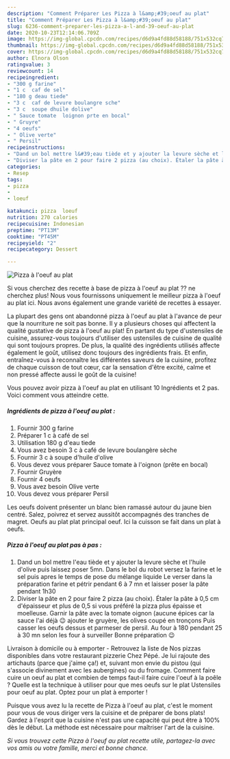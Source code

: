 ```yaml
---
description: "Comment Préparer Les Pizza à l&amp;#39;oeuf au plat"
title: "Comment Préparer Les Pizza à l&amp;#39;oeuf au plat"
slug: 6236-comment-preparer-les-pizza-a-l-and-39-oeuf-au-plat
date: 2020-10-23T12:14:06.709Z
image: https://img-global.cpcdn.com/recipes/d6d9a4fd88d58188/751x532cq70/pizza-a-loeuf-au-plat-photo-principale-de-la-recette.jpg
thumbnail: https://img-global.cpcdn.com/recipes/d6d9a4fd88d58188/751x532cq70/pizza-a-loeuf-au-plat-photo-principale-de-la-recette.jpg
cover: https://img-global.cpcdn.com/recipes/d6d9a4fd88d58188/751x532cq70/pizza-a-loeuf-au-plat-photo-principale-de-la-recette.jpg
author: Elnora Olson
ratingvalue: 3
reviewcount: 14
recipeingredient:
- "300 g farine"
- "1 c  caf de sel"
- "180 g deau tiede"
- "3 c  caf de levure boulangre sche"
- "3 c  soupe dhuile dolive"
- " Sauce tomate  loignon prte en bocal"
- " Gruyre"
- "4 oeufs"
- " Olive verte"
- " Persil"
recipeinstructions:
- "Dand un bol mettre l&#39;eau tiède et y ajouter la levure sèche et l&#39;huile d&#39;olive puis laissez poser 5mn. Dans le bol du robot versez la farine et le sel puis apres le temps de pose du mélange liquide Le verser dans la préparation farine et pétrir pendant 6 à 7 mn et laisser poser la pâte pendant 1h30"
- "Diviser la pâte en 2 pour faire 2 pizza (au choix). Étaler la pâte à 0,5 cm d&#39;épaisseur et plus de 0,5 si vous préféré la pizza plus épaisse et moelleuse. Garnir la pâte avec la tomate oignon (aucune épices car la sauce l&#39;ai déjà 😉 ajouter le gruyère, les olives coupé en tronçons Puis casser les oeufs dessus et parmeser de persil. Au four à 180 pendant 25 à 30 mn selon les four à surveiller Bonne préparation 😉"
categories:
- Resep
tags:
- pizza
- 
- loeuf

katakunci: pizza  loeuf 
nutrition: 270 calories
recipecuisine: Indonesian
preptime: "PT13M"
cooktime: "PT45M"
recipeyield: "2"
recipecategory: Dessert

---
```



![Pizza à l&#39;oeuf au plat](https://img-global.cpcdn.com/recipes/d6d9a4fd88d58188/751x532cq70/pizza-a-loeuf-au-plat-photo-principale-de-la-recette.jpg)

Si vous cherchez des recette à base de pizza à l&#39;oeuf au plat ?? ne cherchez plus! Nous vous fournissons uniquement le meilleur pizza à l&#39;oeuf au plat ici. Nous avons également une grande variété de recettes à essayer.

La plupart des gens ont abandonné pizza à l&#39;oeuf au plat à l'avance de peur que la nourriture ne soit pas bonne. Il y a plusieurs choses qui affectent la qualité gustative de pizza à l&#39;oeuf au plat! En partant du type d'ustensiles de cuisine, assurez-vous toujours d'utiliser des ustensiles de cuisine de qualité qui sont toujours propres. De plus, la qualité des ingrédients utilisés affecte également le goût, utilisez donc toujours des ingrédients frais. Et enfin, entraînez-vous à reconnaître les différentes saveurs de la cuisine, profitez de chaque cuisson de tout cœur, car la sensation d'être excité, calme et non pressé affecte aussi le goût de la cuisine!

<!--inarticleads1-->

Vous pouvez avoir pizza à l&#39;oeuf au plat en utilisant 10 Ingrédients et 2 pas. Voici comment vous atteindre cette.

##### Ingrédients de pizza à l&#39;oeuf au plat :

1. Fournir 300 g farine
1. Préparer 1 c à café de sel
1. Utilisation 180 g d&#39;eau tiede
1. Vous avez besoin 3 c à café de levure boulangère sèche
1. Fournir 3 c à soupe d&#39;huile d&#39;olive
1. Vous devez vous préparer  Sauce tomate à l&#39;oignon (prête en bocal)
1. Fournir  Gruyère
1. Fournir 4 oeufs
1. Vous avez besoin  Olive verte
1. Vous devez vous préparer  Persil


Les oeufs doivent présenter un blanc bien ramassé autour du jaune bien centré. Salez, poivrez et servez aussitôt accompagnés des tranches de magret. Oeufs au plat plat principal oeuf. Ici la cuisson se fait dans un plat à oeufs. 

<!--inarticleads2-->

##### Pizza à l&#39;oeuf au plat pas à pas :

1. Dand un bol mettre l&#39;eau tiède et y ajouter la levure sèche et l&#39;huile d&#39;olive puis laissez poser 5mn. Dans le bol du robot versez la farine et le sel puis apres le temps de pose du mélange liquide Le verser dans la préparation farine et pétrir pendant 6 à 7 mn et laisser poser la pâte pendant 1h30
1. Diviser la pâte en 2 pour faire 2 pizza (au choix). Étaler la pâte à 0,5 cm d&#39;épaisseur et plus de 0,5 si vous préféré la pizza plus épaisse et moelleuse. Garnir la pâte avec la tomate oignon (aucune épices car la sauce l&#39;ai déjà 😉 ajouter le gruyère, les olives coupé en tronçons Puis casser les oeufs dessus et parmeser de persil. Au four à 180 pendant 25 à 30 mn selon les four à surveiller Bonne préparation 😉


Livraison à domicile ou à emporter - Retrouvez la liste de Nos pizzas disponibles dans votre restaurant pizzerie Chez Pépé. Je lui rajoute des artichauts (parce que j&#39;aime ça!) et, suivant mon envie du pistou (qui s&#39;associe divinement avec les aubergines) ou du fromage. Comment faire cuire un oeuf au plat et combien de temps faut-il faire cuire l&#39;oeuf à la poêle ? Quelle est la technique à utiliser pour que mes oeufs sur le plat Ustensiles pour oeuf au plat. Optez pour un plat à emporter ! 

<!--inarticleads1-->

<p>
Puisque vous avez lu la recette de Pizza à l&#39;oeuf au plat, c'est le moment pour vous de vous diriger vers la cuisine et de préparer de bons plats! Gardez à l'esprit que la cuisine n'est pas une capacité qui peut être à 100% dès le début. La méthode est nécessaire pour maîtriser l'art de la cuisine.
</p>

<p>
<i>Si vous trouvez cette Pizza à l&#39;oeuf au plat recette utile, partagez-la avec vos amis ou votre famille, merci et bonne chance.</i>
</p>
